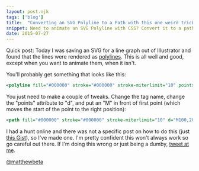 ```yaml
---
layout: post.njk
tags: ['blog']
title:  "Converting an SVG Polyline to a Path with this one weird trick"
snippet: Need to animate an SVG Polyline with CSS? Convert it to a path.
date: 2015-07-27
---
```


Quick post: Today I was saving an SVG for a line graph out of Illustrator and found that the lines were rendered as [polylines](https://developer.mozilla.org/en-US/docs/Web/SVG/Element/polyline). This is all well and good, except when you want to animate them, when it isn't.

You'll probably get something that looks like this:

````xml
<polyline fill="#000000" stroke="#000000" stroke-miterlimit="10" points="100,200,300,400" />
````

You just need to make a couple of tweaks. Change the tag name, change the "points" attribute to "d", and put an "M" in front of first point (which moves the start of the point to the right position):

````xml
<path fill="#000000" stroke="#000000" stroke-miterlimit="10" d="M100,200,300,400" />
````

I had a hunt online and there was not a specific post on how to do this (just [this Gist](https://gist.github.com/andytlr/9283541)), so I've made one. I'm pretty confident this won't always work so go careful out there. If I'm doing this wrong or just being a dumby, [tweet at me](http://twitter.com/matthewbeta).





<a href="http://twitter.com/matthewbeta" class="signature">@matthewbeta</a>
